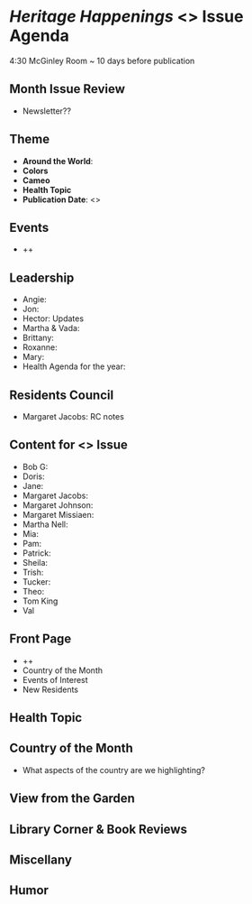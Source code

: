 # _Heritage Happenings_ <<month>> Issue Agenda

4:30 McGinley Room ~ 10 days before publication

## Month Issue Review

* Newsletter??

## Theme

* **Around the World**:
* **Colors**
* **Cameo**
* **Health Topic**
* **Publication Date**: <<date>>

## Events

* ++

## Leadership

* Angie:
* Jon:
* Hector: Updates
* Martha &amp; Vada:
* Brittany:
* Roxanne:
* Mary:
* Health Agenda for the year:

## Residents Council

* Margaret Jacobs: RC notes

## Content for <<month>> Issue

* Bob G:
* Doris:
* Jane:
* Margaret Jacobs:
* Margaret Johnson:
* Margaret Missiaen:
* Martha Nell:
* Mia:
* Pam:
* Patrick:
* Sheila:
* Trish:
* Tucker:
* Theo:
* Tom King
* Val

## Front Page

* ++
* Country of the Month
* Events of Interest
* New Residents

## Health Topic

## Country of the Month

* What aspects of the country are we highlighting?

## View from the Garden

## Library Corner & Book Reviews

## Miscellany

## Humor



